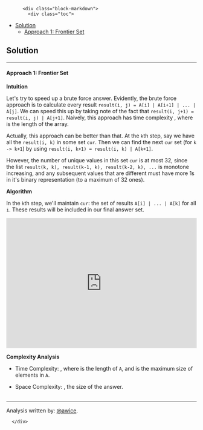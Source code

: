 <div class="article-body">
        
          <div class="block-markdown">
            <div class="toc">
<ul>
<li><a href="#solution">Solution</a><ul>
<li><a href="#approach-1-frontier-set">Approach 1: Frontier Set</a></li>
</ul>
</li>
</ul>
</div>
<h2 id="solution">Solution</h2>
<hr>
<h4 id="approach-1-frontier-set">Approach 1: Frontier Set</h4>
<p><strong>Intuition</strong></p>
<p>Let's try to speed up a brute force answer.  Evidently, the brute force approach is to calculate every result <code>result(i, j) = A[i] | A[i+1] | ... | A[j]</code>.  We can speed this up by taking note of the fact that <code>result(i, j+1) = result(i, j) | A[j+1]</code>.  Naively, this approach has time complexity <script type="math/tex; mode=display">O(N^2)</script>, where <script type="math/tex; mode=display">N</script> is the length of the array.</p>
<p>Actually, this approach can be better than that.  At the <code>k</code>th step, say we have all the <code>result(i, k)</code> in some set <code>cur</code>.  Then we can find the next <code>cur</code> set (for <code>k -&gt; k+1</code>) by using <code>result(i, k+1) = result(i, k) | A[k+1]</code>.</p>
<p>However, the number of unique values in this set <code>cur</code> is at most 32, since the list <code>result(k, k), result(k-1, k), result(k-2, k), ...</code> is monotone increasing, and any subsequent values that are different must have more 1s in it's binary representation (to a maximum of 32 ones).</p>
<p><strong>Algorithm</strong></p>
<p>In the <code>k</code>th step, we'll maintain <code>cur</code>: the set of results <code>A[i] | ... | A[k]</code> for all <code>i</code>.  These results will be included in our final answer set.</p>
<iframe src="https://leetcode.com/playground/rDNmUE84/shared" frameborder="0" width="100%" height="344" name="rDNmUE84"></iframe>

<p><strong>Complexity Analysis</strong></p>
<ul>
<li>
<p>Time Complexity:  <script type="math/tex; mode=display">O(N \log W)</script>, where <script type="math/tex; mode=display">N</script> is the length of <code>A</code>, and <script type="math/tex; mode=display">W</script> is the maximum size of elements in <code>A</code>.</p>
</li>
<li>
<p>Space Complexity:  <script type="math/tex; mode=display">O(N \log W)</script>, the size of the answer.
<br>
<br></p>
</li>
</ul>
<hr>
<p>Analysis written by: <a href="https://leetcode.com/awice">@awice</a>.</p>
          </div>
        
      </div>